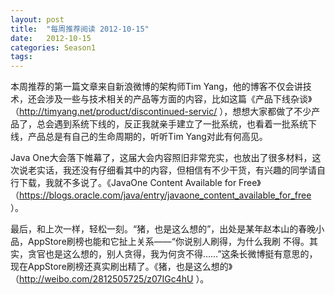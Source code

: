 ```yaml
---
layout: post
title:  "每周推荐阅读 2012-10-15"
date:   2012-10-15
categories: Season1
tags:
---
```


本周推荐的第一篇文章来自新浪微博的架构师Tim Yang，他的博客不仅会讲技术，还会涉及一些与技术相关的产品等方面的内容，比如这篇《产品下线杂谈》（http://timyang.net/product/discontinued-servic/ ），想想大家都做了不少产品了，总会遇到系统下线的，反正我就亲手建立了一批系统，也看着一批系统下线，产品总是有自己的生命周期的，听听Tim Yang对此有何高见。

Java One大会落下帷幕了，这届大会内容照旧非常充实，也放出了很多材料，这次说老实话，我还没有仔细看其中的内容，但相信有不少干货，有兴趣的同学请自行下载，我就不多说了。《JavaOne Content Available for Free》（https://blogs.oracle.com/java/entry/javaone_content_available_for_free ）。

最后，和上次一样，轻松一刻。“猪，也是这么想的”，出处是某年赵本山的春晚小品，AppStore刷榜也能和它扯上关系——“你说别人刷得，为什么我刷 不得。其实，贪官也是这么想的，别人贪得，我为何贪不得……”这条长微博挺有意思的，现在AppStore刷榜还真实刷出精了。《猪，也是这么想的》（http://weibo.com/2812505725/z07IGc4hU ）。
